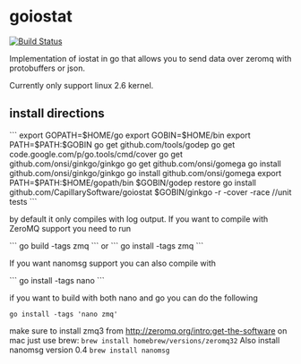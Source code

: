 goiostat
========
[![Build Status](https://travis-ci.org/CapillarySoftware/goiostat.svg?branch=master)](https://travis-ci.org/CapillarySoftware/goiostat)

Implementation of iostat in go that allows you to send data over zeromq with protobuffers or json.

Currently only support linux 2.6 kernel.

<h2>install directions</h2>
```
export GOPATH=$HOME/go
export GOBIN=$HOME/bin
export PATH=$PATH:$GOBIN
go get github.com/tools/godep
go get code.google.com/p/go.tools/cmd/cover
go get github.com/onsi/ginkgo/ginkgo
go get github.com/onsi/gomega
go install github.com/onsi/ginkgo/ginkgo
go install github.com/onsi/gomega
export PATH=$PATH:$HOME/gopath/bin
$GOBIN/godep restore
go install github.com/CapillarySoftware/goiostat
$GOBIN/ginkgo -r -cover -race //unit tests 
```
<p>
 by default it only compiles with log output. If you want to compile with
 ZeroMQ support you need to run
 </p>
 ```
go build -tags zmq 
 ```
 or
 ```
go install -tags zmq
 ```
<p>
 If you want nanomsg support you can also compile with 
 </p>
 ```
go install -tags nano
 ```

 if you want to build with both nano and go you can do the following
 ```
go install -tags 'nano zmq'
 ```
make sure to install zmq3 from http://zeromq.org/intro:get-the-software
on mac just use brew:
`brew install homebrew/versions/zeromq32`
Also install nanomsg version 0.4
`brew install nanomsg `

